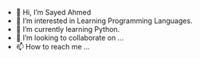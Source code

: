 - 👋 Hi, I’m Sayed Ahmed
- 👀 I’m interested in Learning Programming Languages.
- 🌱 I’m currently learning Python.
- 💞️ I’m looking to collaborate on ...
- 📫 How to reach me ...

<!---
SayedAhmed1994/SayedAhmed1994 is a ✨ special ✨ repository because its `README.md` (this file) appears on your GitHub profile.
You can click the Preview link to take a look at your changes.
--->
